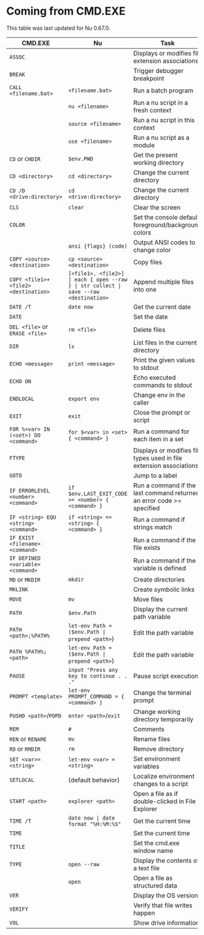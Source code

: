 # Coming from CMD.EXE

This table was last updated for Nu 0.67.0.

| CMD.EXE                              | Nu                                               | Task                                                              |
| ------------------------------------ | ------------------------------------------------ | ----------------------------------------------------------------- |
| `ASSOC`                              |                                                  | Displays or modifies file extension associations                  |
| `BREAK`                              |                                                  | Trigger debugger breakpoint                                       |
| `CALL <filename.bat>`                | `<filename.bat>`                                 | Run a batch program                                               |
|                                      | `nu <filename>`                                  | Run a nu script in a fresh context                                |
|                                      | `source <filename>`                              | Run a nu script in this context                                   |
|                                      | `use <filename>`                                 | Run a nu script as a module                                       |
| `CD` or `CHDIR`                      | `$env.PWD`                                       | Get the present working directory                                 |
| `CD <directory>`                     | `cd <directory>`                                 | Change the current directory                                      |
| `CD /D <drive:directory>`            | `cd <drive:directory>`                           | Change the current directory                                      |
| `CLS`                                | `clear`                                          | Clear the screen                                                  |
| `COLOR`                              |                                                  | Set the console default foreground/background colors              |
|                                      | `ansi {flags} (code)`                            | Output ANSI codes to change color                                 |
| `COPY <source> <destination>`        | `cp <source> <destination>`                      | Copy files                                                        |
| `COPY <file1>+<file2> <destination>` | `[<file1>, <file2>] \| each { open --raw } \| str collect \| save --raw <destination>` | Append multiple files into one  |
| `DATE /T`                            | `date now`                                       | Get the current date                                              |
| `DATE`                               |                                                  | Set the date                                                      |
| `DEL <file>` or `ERASE <file>`       | `rm <file>`                                      | Delete files                                                      |
| `DIR`                                | `ls`                                             | List files in the current directory                               |
| `ECHO <message>`                     | `print <message>`                                | Print the given values to stdout                                  |
| `ECHO ON`                            |                                                  | Echo executed commands to stdout                                  |
| `ENDLOCAL`                           | `export env`                                     | Change env in the caller                                          |
| `EXIT`                               | `exit`                                           | Close the prompt or script                                        |
| `FOR %<var> IN (<set>) DO <command>` | `for $<var> in <set> { <command> }`              | Run a command for each item in a set                              |
| `FTYPE`                              |                                                  | Displays or modifies file types used in file extension associations |
| `GOTO`                               |                                                  | Jump to a label                                                   |
| `IF ERRORLEVEL <number> <command>`   | `if $env.LAST_EXIT_CODE >= <number> { <command> }` | Run a command if the last command returned an error code >= specified |
| `IF <string> EQU <string> <command>` | `if <string> == <string> { <command> }`          | Run a command if strings match                                    |
| `IF EXIST <filename> <command>`      |                                                  | Run a command if the file exists                                  |
| `IF DEFINED <variable> <command>`    |                                                  | Run a command if the variable is defined                          |
| `MD` or `MKDIR`                      | `mkdir`                                          | Create directories                                                |
| `MKLINK`                             |                                                  | Create symbolic links                                             |
| `MOVE`                               | `mv`                                             | Move files                                                        |
| `PATH`                               | `$env.Path`                                      | Display the current path variable                                 |
| `PATH <path>;%PATH%`                 | `let-env Path = ($env.Path \| prepend <path>`)   | Edit the path variable                                            |
| `PATH %PATH%;<path>`                 | `let-env Path = ($env.Path \| prepend <path>`)   | Edit the path variable                                            |
| `PAUSE`                              | `input "Press any key to continue . . ."`        | Pause script execution                                            |
| `PROMPT <template>`                  | `let-env PROMPT_COMMAND = { <command> }`         | Change the terminal prompt                                        |
| `PUSHD <path>`/`POPD`                | `enter <path>`/`exit`                            | Change working directory temporarily                              |
| `REM`                                | `#`                                              | Comments                                                          |
| `REN` or `RENAME`                    | `mv`                                             | Rename files                                                      |
| `RD` or `RMDIR`                      | `rm`                                             | Remove directory                                                  |
| `SET <var>=<string>`                 | `let-env <var> = <string>`                       | Set environment variables                                         |
| `SETLOCAL`                           | (default behavior)                               | Localize environment changes to a script                          |
| `START <path>`                       | `explorer <path>`                                | Open a file as if double-clicked in File Explorer                 |
| `TIME /T`                            | `date now \| date format "%H:%M:%S"`             | Get the current time                                              |
| `TIME`                               |                                                  | Set the current time                                              |
| `TITLE`                              |                                                  | Set the cmd.exe window name                                       |
| `TYPE`                               | `open --raw`                                     | Display the contents of a text file                               |
|                                      | `open`                                           | Open a file as structured data                                    |
| `VER`                                |                                                  | Display the OS version                                            |
| `VERIFY`                             |                                                  | Verify that file writes happen                                    |
| `VOL`                                |                                                  | Show drive information                                            |
